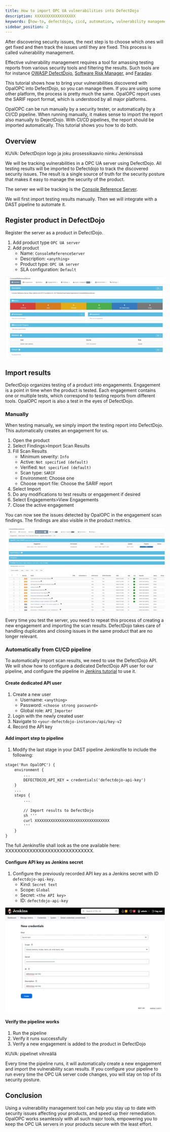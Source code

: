 ```yaml
---
title: How to import OPC UA vulnerabilities into DefectDojo
description: XXXXXXXXXXXXXXXXXX
keywords: [how-to, defectdojo, cicd, automation, vulnerability management]
sidebar_position: 2
---
```


After discovering security issues, the next step is to choose which ones will get fixed and then track the issues until they are fixed.
This process is called vulnerability management.

Effective vulnerability management requires a tool for amassing testing reports from various security tools and filtering the results. Such tools are for instance [OWASP DefectDojo](https://www.defectdojo.org/), [Software Risk Manager](https://www.synopsys.com/software-integrity/software-risk-manager.html), and [Faraday](https://faradaysec.com/).

This tutorial shows how to bring your vulnerabilities discovered with OpalOPC into DefectDojo, so you can manage them. If you are using some other platform, the process is pretty much the same. OpalOPC report uses the SARIF report format, which is understood by all major platforms.

OpalOPC can be run manually by a security tester, or automatically by a CI/CD pipeline.
When running manually, it makes sense to import the report also manually to DejectDojo.
With CI/CD pipelines, the report should be imported automatically.
This tutorial shows you how to do both.

## Overview

KUVA: DefectDojon logo ja joku prosessikaavio niinku Jenkinsissä

We will be tracking vulnerabilities in a OPC UA server using DefectDojo. All testing results will be imported to Defectdojo to track the discovered security issues.
The result is a single source of truth for the security posture that makes it easy to manage the security of the product.

The server we will be tracking is the [Console Reference Server](https://github.com/OPCFoundation/UA-.NETStandard/tree/master/Applications/ConsoleReferenceServer).

We will first import testing results manually. Then we will integrate with a DAST pipeline to automate it.

## Register product in DefectDojo

Register the server as a product in DefectDojo.

1. Add product type `OPC UA server`
2. Add product
    - Name: `ConsoleReferenceServer`
    - Description: `<anything>`
    - Product type: `OPC UA server`
    - SLA configuration: `Default`

![ConsoleReferenceServer added as a product in DefectDojo](consolereferenceserver-added-as-product-in-defectdojo.jpeg)

## Import results

DefectDojo organizes testing of a product into engagements. Engagement is a point in time when the product is tested.
Each engagement contains one or multiple tests, which correspond to testing reports from different tools.
OpalOPC report is also a test in the eyes of DefectDojo.

### Manually

When testing manually, we simply import the testing report into DefectDojo. This automatically creates an engagement for us.

1. Open the product
2. Select Findings>Import Scan Results
3. Fill Scan Results
    - Minimum severity: `Info`
    - Active: `Not specified (default)`
    - Verified: `Not specified (default)`
    - Scan type: `SARIF`
    - Environment: Choose one
    - Choose report file: Choose the SARIF report
4. Select Import
5. Do any modifications to test results or engagement if desired
6. Select Engagements>View Engagements
7. Close the active engagement

You can now see the issues detected by OpalOPC in the engagement scan findings. The findings are also visible in the product metrics.

![Scan results in engagement](imported-results-visible-in-engagement.jpeg)

Every time you test the server, you need to repeat this process of creating a new engagement and importing the scan results.
DefectDojo takes care of handling duplicates and closing issues in the same product that are no longer relevant.

### Automatically from CI/CD pipeline

To automatically import scan results, we need to use the DefectDojo API.
We will show how to configure a dedicated DefectDojo API user for our pipeline, and configure the pipeline in [Jenkins tutorial](../automated-dast-on-opcua-with-jenkins/) to use it.

#### Create dedicated API user

1. Create a new user
    - Username: `<anything>`
    - Password: `<choose strong password>`
    - Global role: `API_Importer`
2. Login with the newly created user
3. Navigate to `<your-defectdojo-instance>/api/key-v2`
4. Record the API key

#### Add import step to pipeline

1. Modify the last stage in your DAST pipeline Jenkinsfile to include the following:

```jenkinsfile
stage('Run OpalOPC') {
    environment {
        ...
        DEFECTDOJO_API_KEY = credentials('defectdojo-api-key')
    }
    ...
    steps {
        ...

        // Import results to DefectDojo
        sh '''
        curl XXXXXXXXXXXXXXXXXXXXXXXXXXXXXXXXX
        '''
    }
}
```

The full Jenkinsfile shall look as the one available here: XXXXXXXXXXXXXXXXXXXXXXXXXXXXX.

#### Configure API key as Jenkins secret

1. Configure the previously recorded API key as a Jenkins secret with ID `defectdojo-api-key`.
    - Kind: `Secret text`
    - Scope: `Global`
    - Secret: `<the API key>`
    - ID: `defectdojo-api-key`

![DefectDojo API key as Jenkins secret](jenkins-defectdojo-secret.jpeg)

#### Verify the pipeline works

1. Run the pipeline
2. Verify it runs successfully
3. Verify a new engagement is added to the product in DefectDojo

KUVA: pipelinet vihreällä

Every time the pipeline runs, it will automatically create a new engagement and import the vulnerability scan results.
If you configure your pipeline to run every time the OPC UA server code changes, you will stay on top of its security posture.

## Conclusion

Using a vulnerability management tool can help you stay up to date with security issues affecting your products, and speed up their remediation.
OpalOPC works seamlessly with all such major tools, empowering you to keep the OPC UA servers in your products secure with the least effort.
